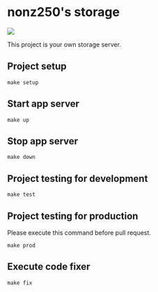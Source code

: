 # nonz250's storage

![](https://github.com/nonz250/storage/actions/workflows/deploy.yml/badge.svg)

This project is your own storage server.

## Project setup

```shell
make setup
```

## Start app server

```shell
make up
```

## Stop app server

```shell
make down
```

## Project testing for development

```shell
make test
```

## Project testing for production

Please execute this command before pull request.

```shell
make prod
```

## Execute code fixer

```shell
make fix
```
